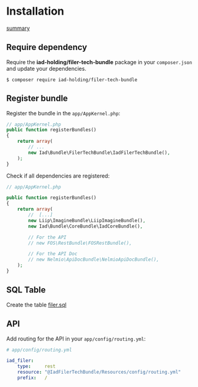 Installation
============

[summary](/README.md)

## Require dependency

Require the **iad-holding/filer-tech-bundle** package in your `composer.json` and update your dependencies.

    $ composer require iad-holding/filer-tech-bundle

## Register bundle

Register the bundle in the `app/AppKernel.php`:

```php
// app/AppKernel.php
public function registerBundles()
{
    return array(
        // ...
        new Iad\Bundle\FilerTechBundle\IadFilerTechBundle(),
    );
}
```

Check if all dependencies are registered:

```php
// app/AppKernel.php

public function registerBundles()
{
    return array(
        //  [...]
        new Liip\ImagineBundle\LiipImagineBundle(),
        new Iad\Bundle\CoreBundle\IadCoreBundle(),

        // For the API
        // new FOS\RestBundle\FOSRestBundle(),

        // For the API Doc
        // new Nelmio\ApiDocBundle\NelmioApiDocBundle(),
    );
}
```

## SQL Table

Create the table [filer.sql](https://github.com/IAD-HOLDING/IadDataRepo/blob/master/IadFilerTechBundle/v0.1/filer.sql)

## API

Add routing for the API in your `app/config/routing.yml`:

```yml
# app/config/routing.yml

iad_filer:
    type:     rest
    resource: "@IadFilerTechBundle/Resources/config/routing.yml"
    prefix:   /
```
